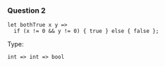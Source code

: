 ### Question 2

```
let bothTrue x y =>
  if (x != 0 && y != 0) { true } else { false };
```

Type: 
```
int => int => bool
```
